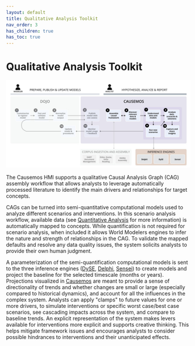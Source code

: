 ```yaml
---
layout: default
title: Qualitative Analysis Toolkit
nav_order: 3
has_children: true
has_toc: true
---
```


# Qualitative Analysis Toolkit

![Qualitative analysis workflows supported by Causemos and the three inference engines, Delphi, DySE, and Sensei.](images/causemos/image34.jpg)

The Causemos HMI supports a qualitative Causal Analysis Graph (CAG)
assembly workflow that allows analysts to leverage automatically
processed literature to identify the main drivers and relationships for
target concepts.

CAGs can be turned into semi-quantitative computational models used to
analyze different scenarios and interventions. In this scenario analysis
workflow, available data (see [Quantitative Analysis](bu-quant-systems.html) for
more information) is automatically mapped to concepts. While
quantification is not required for scenario analysis, when included it
allows World Modelers engines to infer the nature and strength of
relationships in the CAG. To validate the mapped defaults and resolve
any data quality issues, the system solicits analysts to provide their
own human judgment.

A parameterization of the semi-quantification computational models is
sent to the three inference engines ([DySE](td-modeling/dyse.html),
[Delphi](td-modeling/delphi), [Sensei](td-modeling/sensei.html)) to create models and project
the baseline for the selected timescale (months or years). Projections
visualized in [Causemos](td-modeling/causemos.html) are meant to provide a sense of
directionality of trends and whether changes are small or large
(especially compared to historical dynamics), and account for all the
influences in the complex system. Analysts can apply "clamps" to future
values for one or more drivers, to simulate interventions or specific
worst case/best case scenarios, see cascading impacts across the system,
and compare to baseline trends. An explicit representation of the system
makes levers available for interventions more explicit and supports
creative thinking. This helps mitigate framework issues and encourages
analysts to consider possible hindrances to interventions and their
unanticipated effects.